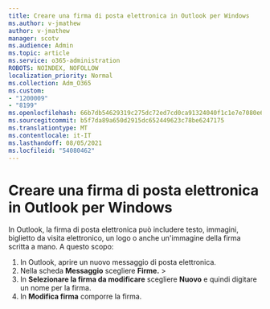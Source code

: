 ```yaml
---
title: Creare una firma di posta elettronica in Outlook per Windows
ms.author: v-jmathew
author: v-jmathew
manager: scotv
ms.audience: Admin
ms.topic: article
ms.service: o365-administration
ROBOTS: NOINDEX, NOFOLLOW
localization_priority: Normal
ms.collection: Adm_O365
ms.custom:
- "1200009"
- "8199"
ms.openlocfilehash: 66b7db54629319c275dc72ed7cd0ca91324040f1c1e7e7080e69c62e31a03cc2
ms.sourcegitcommit: b5f7da89a650d2915dc652449623c78be6247175
ms.translationtype: MT
ms.contentlocale: it-IT
ms.lasthandoff: 08/05/2021
ms.locfileid: "54080462"
---
```

# <a name="create-an-email-signature-in-outlook-for-windows"></a>Creare una firma di posta elettronica in Outlook per Windows

In Outlook, la firma di posta elettronica può includere testo, immagini, biglietto da visita elettronico, un logo o anche un'immagine della firma scritta a mano. A questo scopo:

1. In Outlook, aprire un nuovo messaggio di posta elettronica.
2. Nella scheda **Messaggio** scegliere **Firme.**  >  
3. In **Selezionare la firma da modificare** scegliere **Nuovo** e quindi digitare un nome per la firma.
4. In **Modifica firma** comporre la firma.
